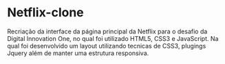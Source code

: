 # Netflix-clone

Recriação da interface da página principal da Netflix para o desafio da Digital Innovation One, no qual foi utilizado HTML5, CSS3 e JavaScript. Na qual foi desenvolvido um layout utilizando tecnicas de CSS3, plugings Jquery além de manter uma estrutura responsiva.

